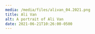 ```yaml
---
media: /media/files/alivan_04.2021.png
title: Ali Van
alt: A portrait of Ali Van
date: 2021-06-21T10:26:00-0500
---
```

